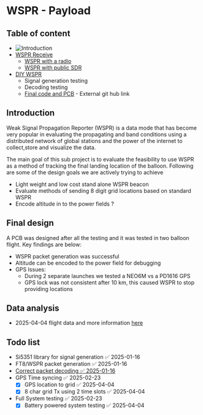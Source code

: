 # WSPR - Payload
## Table of content 

- ![Introduction](##Introduction)
- [WSPR Receive](WSPR_RX.md)
	- [WSPR with a radio](./WSPR_RX.md#testing-wspr-rx-with-trusdx)
	- [WSPR with public SDR](./WSPR_RX.md#wspr-kiwi-web-sdr)
- [DIY WSPR](./2024-12-17.md)
	- Signal generation testing
	- Decoding testing 
	- [Final code and PCB](https://github.com/W8CUL/WSPR_main) -  External git hub link
## Introduction

Weak Signal Propagation Reporter (WSPR) is a data mode that has become very popular in evaluating the propagating and band conditions using a distributed network of global stations and the power of the internet to collect,store and visualize the data.

The main goal of this sub project is to evaluate the feasibility to use WSPR as a method of tracking the final landing location of the balloon. Following are some of the design goals we are actively trying to achieve 

- Light weight and low cost stand alone WSPR beacon
- Evaluate methods of sending 8 digit grid locations based on standard WSPR
- Encode altitude in to the power fields ?

## Final design

A PCB was designed after all the testing and it was tested in two balloon flight. Key findings are below:
- WSPR packet generation was successful 
- Altitude can be encoded to the power field for debugging 
- GPS Issues:
	- During 2 separate launches we tested a NEO6M vs a PD1616 GPS
	- GPS lock was not consistent after 10 km, this caused WSPR to stop providing locations
## Data analysis

- 2025-04-04 flight data and more information [here](2025-04-04.md)

## Todo list

- Si5351 library for signal generation ✅ 2025-01-16
- FT8/WSPR packet generation ✅ 2025-01-16
- [Correct packet decoding ✅ 2025-01-16](2025-01-16.md)
- GPS Time syncing ✅ 2025-02-23
	- [x] GPS location to grid ✅ 2025-04-04
	- [x] 8 char grid Tx using 2 time slots ✅ 2025-04-04
- Full System testing ✅ 2025-02-23
	- [x] Battery powered system testing ✅ 2025-04-04
